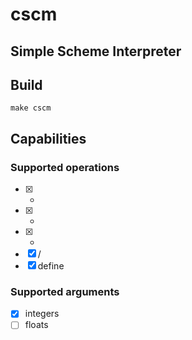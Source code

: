 # cscm

## Simple Scheme Interpreter

## Build

`make cscm`

## Capabilities

### Supported operations

- [x] +
- [x] -
- [x] *
- [x] /
- [x] define

### Supported arguments

- [x] integers
- [ ] floats
